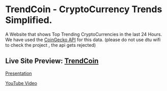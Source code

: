 # TrendCoin - CryptoCurrency Trends Simplified.

A Website that shows Top Trending CryptoCurrencies in the last 24 Hours. We have used the [CoinGecko API](https://www.coingecko.com/en/api) for this data.
(please do not use dtu wifi to check the project , the api gets rejected)
## Live Site Preview: [TrendCoin](https://pragya321mehra.github.io/execute3.0-project/)

[Presentation](https://docs.google.com/presentation/d/1wEHIxiPSmECxlWOA1Zz5Qg6HLVAsEP-pDtRyPHNWsp8/edit#slide=id.p)

[YouTube Video](https://www.youtube.com/watch?v=XTRrZVie--4)
